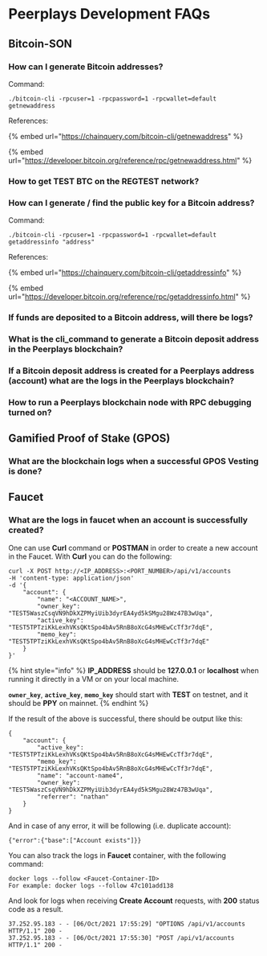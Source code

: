 # Peerplays Development FAQs

## Bitcoin-SON

### How can I generate Bitcoin addresses?

Command:

```text
./bitcoin-cli -rpcuser=1 -rpcpassword=1 -rpcwallet=default getnewaddress
```

References:

{% embed url="https://chainquery.com/bitcoin-cli/getnewaddress" %}

{% embed url="https://developer.bitcoin.org/reference/rpc/getnewaddress.html" %}

### How to get TEST BTC on the REGTEST network?



### How can I generate / find the public key for a Bitcoin address?

Command:

```text
./bitcoin-cli -rpcuser=1 -rpcpassword=1 -rpcwallet=default getaddressinfo "address"
```

References:

{% embed url="https://chainquery.com/bitcoin-cli/getaddressinfo" %}

{% embed url="https://developer.bitcoin.org/reference/rpc/getaddressinfo.html" %}

### If funds are deposited to a Bitcoin address, will there be logs?



### What is the cli\_command to generate a Bitcoin deposit address in the Peerplays blockchain?



### If a Bitcoin deposit address is created for a Peerplays address \(account\) what are the logs in the Peerplays blockchain?



### How to run a Peerplays blockchain node with RPC debugging turned on?



## Gamified Proof of Stake \(GPOS\)

### What are the blockchain logs when a successful GPOS Vesting is done?



## Faucet

### What are the logs in faucet when an account is successfully created?

One can use **Curl** command or **POSTMAN** in order to create a new account in the Faucet. With **Curl** you can do the following:

```text
curl -X POST http://<IP_ADDRESS>:<PORT_NUMBER>/api/v1/accounts 
-H 'content-type: application/json' 
-d '{
	"account": {
		"name": "<ACCOUNT_NAME>",
		"owner_key": "TEST5WaszCsqVN9hDkXZPMyiUib3dyrEA4yd5kSMgu28Wz47B3wUqa",
		"active_key": "TEST5TPTziKkLexhVKsQKtSpo4bAv5RnB8oXcG4sMHEwCcTf3r7dqE",
		"memo_key": "TEST5TPTziKkLexhVKsQKtSpo4bAv5RnB8oXcG4sMHEwCcTf3r7dqE"
	}
}'
```

{% hint style="info" %}
**IP\_ADDRESS** should be **127.0.0.1** or **localhost** when running it directly in a VM or on your local machine.

**`owner_key`**, **`active_key`**, **`memo_key`** should start with **TEST** on testnet, and it should be **PPY** on mainnet.
{% endhint %}

If the result of the above is successful, there should be output like this:

```text
{
	"account": {
		"active_key": "TEST5TPTziKkLexhVKsQKtSpo4bAv5RnB8oXcG4sMHEwCcTf3r7dqE",
		"memo_key": "TEST5TPTziKkLexhVKsQKtSpo4bAv5RnB8oXcG4sMHEwCcTf3r7dqE",
		"name": "account-name4",
		"owner_key": "TEST5WaszCsqVN9hDkXZPMyiUib3dyrEA4yd5kSMgu28Wz47B3wUqa",
		"referrer": "nathan"
	}
}
```

And in case of any error, it will be following \(i.e. duplicate account\):

```text
{"error":{"base":["Account exists"]}}
```

You can also track the logs in **Faucet** container, with the following command:

```text
docker logs --follow <Faucet-Container-ID>
For example: docker logs --follow 47c101add138
```

And look for logs when receiving **Create Account** requests, with **200** status code as a result.

```text
37.252.95.183 - - [06/Oct/2021 17:55:29] "OPTIONS /api/v1/accounts HTTP/1.1" 200 -
37.252.95.183 - - [06/Oct/2021 17:55:30] "POST /api/v1/accounts HTTP/1.1" 200 -
```

